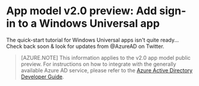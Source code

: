<properties
    pageTitle="App Model v2.0 Windows Universal App | Microsoft Azure"
    description="How to build an Windows Universal app that signs users in with both personal Microsoft Account and work or school accounts."
    services="active-directory"
    documentationCenter=""
    authors="dstrockis"
    manager="mbaldwin"
    editor=""/>

<tags
    ms.service="active-directory"
    ms.workload="identity"
    ms.topic="article"
  ms.tgt_pltfrm="mobile-windows-store"
    ms.devlang="dotnet"
    ms.date="12/09/2015"
    ms.author="dastrock"/>

  # App model v2.0 preview: Add sign-in to a Windows Universal app

  The quick-start tutorial for Windows Universal apps isn't quite ready... Check back soon & look for updates from @AzureAD on Twitter.

  > [AZURE.NOTE]
    This information applies to the v2.0 app model public preview.  For instructions on how to integrate with the generally available Azure AD service, please refer to the [Azure Active Directory Developer Guide](active-directory-developers-guide.md).


